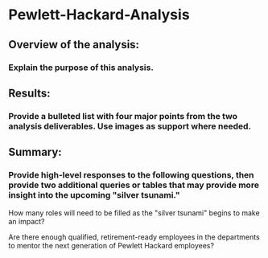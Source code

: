 # Pewlett-Hackard-Analysis

## Overview of the analysis: 
### Explain the purpose of this analysis.


## Results: 
### Provide a bulleted list with four major points from the two analysis deliverables. Use images as support where needed.


## Summary: 
### Provide high-level responses to the following questions, then provide two additional queries or tables that may provide more insight into the upcoming "silver tsunami."

How many roles will need to be filled as the "silver tsunami" begins to make an impact?

Are there enough qualified, retirement-ready employees in the departments to mentor the next generation of Pewlett Hackard employees?
